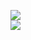 [![](https://img.shields.io/badge/Made%20With-Github%20Spray-lightgrey.svg?style=for-the-badge&logo=github)](https://github.com/Annihil/github-spray#548)  
[![](https://i.imgur.com/2DrTn0Z.gif)](https://github.com/Annihil/github-spray)